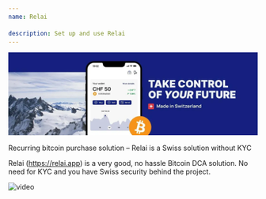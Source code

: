 ```yaml
---
name: Relai

description: Set up and use Relai
---
```


![cover](assets/cover.webp)

Recurring bitcoin purchase solution – Relai is a Swiss solution without KYC

Relai (https://relai.app) is a very good, no hassle Bitcoin DCA solution. No need for KYC and you have Swiss security behind the project.

![video](https://www.youtube.com/watch?v=ub-gb7kFRkM)
